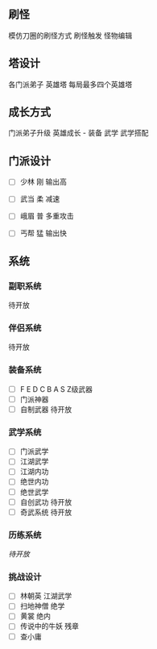 ## 刷怪
模仿刀圈的刷怪方式
刷怪触发 
怪物编辑

## 塔设计
各门派弟子
英雄塔 每局最多四个英雄塔

## 成长方式
门派弟子升级
英雄成长 - 装备 武学 武学搭配

## 门派设计
- [ ] 少林 刚 输出高
- [ ] 武当 柔 减速
- [ ] 峨眉 普 多重攻击
- [ ] 丐帮 猛 输出快


## 系统
### 副职系统
待开放

### 伴侣系统
待开放

### 装备系统
- [ ] F E D C B A S Z级武器
- [ ] 门派神器
- [ ] 自制武器 待开放

### 武学系统
- [ ] 门派武学
- [ ] 江湖武学
- [ ] 江湖内功
- [ ] 绝世内功
- [ ] 绝世武学
- [ ] 自创武功 待开放
- [ ] 奇武系统 待开放

### 历练系统
*待开放*

### 挑战设计
- [ ] 林朝英 江湖武学
- [ ] 扫地神僧 绝学
- [ ] 黄裳 绝内
- [ ] 传说中的牛妖 残章
- [ ] 查小庸

